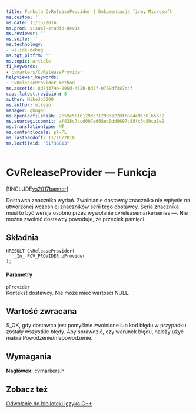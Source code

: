 ```yaml
---
title: Funkcja CvReleaseProvider | Dokumentacja firmy Microsoft
ms.custom: ''
ms.date: 11/15/2016
ms.prod: visual-studio-dev14
ms.reviewer: ''
ms.suite: ''
ms.technology:
- vs-ide-debug
ms.tgt_pltfrm: ''
ms.topic: article
f1_keywords:
- cvmarkers/CvReleaseProvider
helpviewer_keywords:
- CvReleaseProvider method
ms.assetid: 8d74379e-295d-452b-bd5f-0769df387d4f
caps.latest.revision: 8
author: MikeJo5000
ms.author: mikejo
manager: ghogen
ms.openlocfilehash: 2c59e5516129d5712983a228f68e4e91301656c2
ms.sourcegitcommit: af428c7ccd007e668ec0dd8697c88fc5d8bca1e2
ms.translationtype: MT
ms.contentlocale: pl-PL
ms.lasthandoff: 11/16/2018
ms.locfileid: "51738813"
---
```

# <a name="cvreleaseprovider-function"></a>CvReleaseProvider — Funkcja
[!INCLUDE[vs2017banner](../includes/vs2017banner.md)]

Dostawca znacznika wydań. Zwalnianie dostawcy znacznika nie wpłynie na utworzonej wcześniej znaczników serii tego dostawcy. Seria znacznika musi to być wersja osobno przez wywołanie cvreleasemarkerseries —. Nie można zwolnić dostawcy powoduje, że przeciek pamięci.  
  
## <a name="syntax"></a>Składnia  
  
```  
HRESULT CvReleaseProvider(  
   _In_ PCV_PROVIDER pProvider  
);  
```  
  
#### <a name="parameters"></a>Parametry  
 `pProvider`  
 Kontekst dostawcy. Nie może mieć wartości NULL.  
  
## <a name="return-value"></a>Wartość zwracana  
 S_OK, gdy dostawca jest pomyślnie zwolnione lub kod błędu w przypadku zostały wszystkie błędy. Aby sprawdzić, czy warunek błędu, należy użyć makra Powodzenie/niepowodzenie.  
  
## <a name="requirements"></a>Wymagania  
 **Nagłówek:** cvmarkers.h  
  
## <a name="see-also"></a>Zobacz też  
 [Odwołanie do biblioteki języka C++](../profiling/cpp-library-reference.md)



